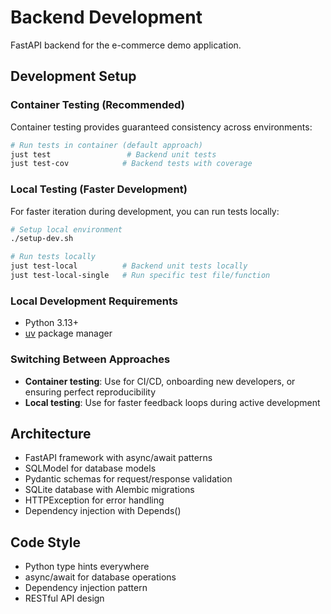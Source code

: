 # Backend Development

FastAPI backend for the e-commerce demo application.

## Development Setup

### Container Testing (Recommended)
Container testing provides guaranteed consistency across environments:

```bash
# Run tests in container (default approach)
just test                 # Backend unit tests
just test-cov            # Backend tests with coverage
```

### Local Testing (Faster Development)
For faster iteration during development, you can run tests locally:

```bash
# Setup local environment
./setup-dev.sh

# Run tests locally
just test-local          # Backend unit tests locally
just test-local-single   # Run specific test file/function
```

### Local Development Requirements
- Python 3.13+
- [uv](https://github.com/astral-sh/uv) package manager

### Switching Between Approaches
- **Container testing**: Use for CI/CD, onboarding new developers, or ensuring perfect reproducibility
- **Local testing**: Use for faster feedback loops during active development

## Architecture
- FastAPI framework with async/await patterns
- SQLModel for database models
- Pydantic schemas for request/response validation
- SQLite database with Alembic migrations
- HTTPException for error handling
- Dependency injection with Depends()

## Code Style
- Python type hints everywhere
- async/await for database operations
- Dependency injection pattern
- RESTful API design
